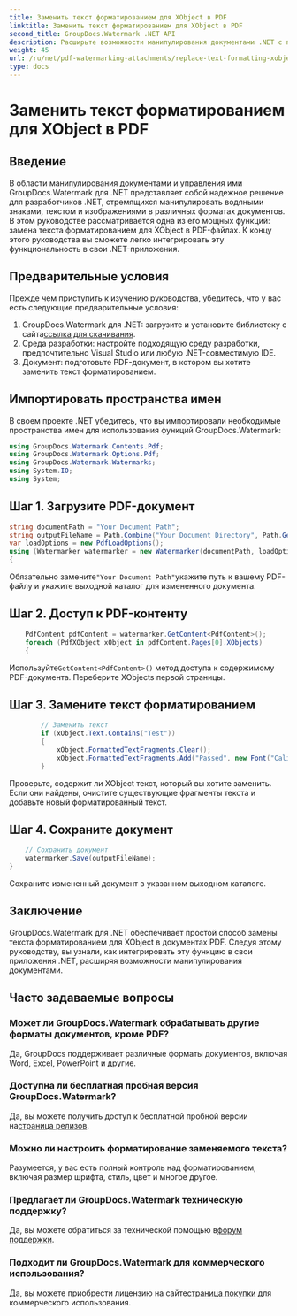 ```yaml
---
title: Заменить текст форматированием для XObject в PDF
linktitle: Заменить текст форматированием для XObject в PDF
second_title: GroupDocs.Watermark .NET API
description: Расширьте возможности манипулирования документами .NET с помощью GroupDocs для .NET. Узнайте, как легко заменить текст форматированием в PDF-файлах.
weight: 45
url: /ru/net/pdf-watermarking-attachments/replace-text-formatting-xobject-pdf/
type: docs
---
```

# Заменить текст форматированием для XObject в PDF

## Введение
В области манипулирования документами и управления ими GroupDocs.Watermark для .NET представляет собой надежное решение для разработчиков .NET, стремящихся манипулировать водяными знаками, текстом и изображениями в различных форматах документов. В этом руководстве рассматривается одна из его мощных функций: замена текста форматированием для XObject в PDF-файлах. К концу этого руководства вы сможете легко интегрировать эту функциональность в свои .NET-приложения.
## Предварительные условия
Прежде чем приступить к изучению руководства, убедитесь, что у вас есть следующие предварительные условия:
1.  GroupDocs.Watermark для .NET: загрузите и установите библиотеку с сайта[ссылка для скачивания](https://releases.groupdocs.com/Watermark/net/).
2. Среда разработки: настройте подходящую среду разработки, предпочтительно Visual Studio или любую .NET-совместимую IDE.
3. Документ: подготовьте PDF-документ, в котором вы хотите заменить текст форматированием.

## Импортировать пространства имен
В своем проекте .NET убедитесь, что вы импортировали необходимые пространства имен для использования функций GroupDocs.Watermark:
```csharp
using GroupDocs.Watermark.Contents.Pdf;
using GroupDocs.Watermark.Options.Pdf;
using GroupDocs.Watermark.Watermarks;
using System.IO;
using System;
```
## Шаг 1. Загрузите PDF-документ
```csharp
string documentPath = "Your Document Path";
string outputFileName = Path.Combine("Your Document Directory", Path.GetFileName(documentPath));
var loadOptions = new PdfLoadOptions();
using (Watermarker watermarker = new Watermarker(documentPath, loadOptions))
{
```
 Обязательно замените`"Your Document Path"`укажите путь к вашему PDF-файлу и укажите выходной каталог для измененного документа.
## Шаг 2. Доступ к PDF-контенту
```csharp
    PdfContent pdfContent = watermarker.GetContent<PdfContent>();
    foreach (PdfXObject xObject in pdfContent.Pages[0].XObjects)
    {
```
 Используйте`GetContent<PdfContent>()` метод доступа к содержимому PDF-документа. Переберите XObjects первой страницы.
## Шаг 3. Замените текст форматированием
```csharp
        // Заменить текст
        if (xObject.Text.Contains("Test"))
        {
            xObject.FormattedTextFragments.Clear();
            xObject.FormattedTextFragments.Add("Passed", new Font("Calibri", 19, FontStyle.Bold), Color.Red, Color.Aqua);
        }
```
Проверьте, содержит ли XObject текст, который вы хотите заменить. Если они найдены, очистите существующие фрагменты текста и добавьте новый форматированный текст.
## Шаг 4. Сохраните документ
```csharp
    // Сохранить документ
    watermarker.Save(outputFileName);
}
```
Сохраните измененный документ в указанном выходном каталоге.

## Заключение
GroupDocs.Watermark для .NET обеспечивает простой способ замены текста форматированием для XObject в документах PDF. Следуя этому руководству, вы узнали, как интегрировать эту функцию в свои приложения .NET, расширяя возможности манипулирования документами.
## Часто задаваемые вопросы
### Может ли GroupDocs.Watermark обрабатывать другие форматы документов, кроме PDF?
Да, GroupDocs поддерживает различные форматы документов, включая Word, Excel, PowerPoint и другие.
### Доступна ли бесплатная пробная версия GroupDocs.Watermark?
 Да, вы можете получить доступ к бесплатной пробной версии на[страница релизов](https://releases.groupdocs.com/).
### Можно ли настроить форматирование заменяемого текста?
Разумеется, у вас есть полный контроль над форматированием, включая размер шрифта, стиль, цвет и многое другое.
### Предлагает ли GroupDocs.Watermark техническую поддержку?
 Да, вы можете обратиться за технической помощью в[форум поддержки](https://forum.groupdocs.com/c/watermark/19).
### Подходит ли GroupDocs.Watermark для коммерческого использования?
 Да, вы можете приобрести лицензию на сайте[страница покупки](https://purchase.groupdocs.com/buy) для коммерческого использования.